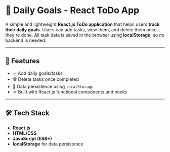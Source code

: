# 📝 Daily Goals - React ToDo App

A simple and lightweight **React.js ToDo application** that helps users **track their daily goals**. Users can add tasks, view them, and delete them once they're done. All task data is saved in the browser using **localStorage**, so no backend is needed.

---

## 🚀 Features

- ✅ Add daily goals/tasks
- 🗑️ Delete tasks once completed
- 💾 Data persistence using `localStorage`
- ⚛️ Built with React.js functional components and hooks

---

## 🛠️ Tech Stack

- **React.js**
- **HTML/CSS**
- **JavaScript (ES6+)**
- **localStorage** for data persistence
